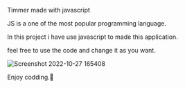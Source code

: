 Timmer made with javascript 

JS is a one of the most popular programming language.

In this project i have use javascript to made this application.

feel free to use the code and change it as you want.

 
![Screenshot 2022-10-27 165408](https://user-images.githubusercontent.com/92036903/198269176-694922af-52c1-4400-bc92-cd7ee59f0ebc.png)

Enjoy codding.🎉
